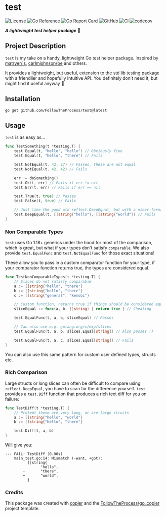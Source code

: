 # test

[![License](https://img.shields.io/github/license/FollowTheProcess/test)](https://github.com/FollowTheProcess/test)
[![Go Reference](https://pkg.go.dev/badge/github.com/FollowTheProcess/test.svg)](https://pkg.go.dev/github.com/FollowTheProcess/test)
[![Go Report Card](https://goreportcard.com/badge/github.com/FollowTheProcess/test)](https://goreportcard.com/report/github.com/FollowTheProcess/test)
[![GitHub](https://img.shields.io/github/v/release/FollowTheProcess/test?logo=github&sort=semver)](https://github.com/FollowTheProcess/test)
[![CI](https://github.com/FollowTheProcess/test/workflows/CI/badge.svg)](https://github.com/FollowTheProcess/test/actions?query=workflow%3ACI)
[![codecov](https://codecov.io/gh/FollowTheProcess/test/branch/main/graph/badge.svg)](https://codecov.io/gh/FollowTheProcess/test)

***A lightweight test helper package*** 🧪

## Project Description

`test` is my take on a handy, lightweight Go test helper package. Inspired by [matryer/is], [carlmjohnson/be] and others.

It provides a lightweight, but useful, extension to the std lib testing package with a friendlier and hopefully intuitive API. You definitely don't need it,
but might find it useful anyway 🙂

## Installation

```shell
go get github.com/FollowTheProcess/test@latest
```

## Usage

`test` is as easy as...

```go
func TestSomething(t *testing.T) {
    test.Equal(t, "hello", "hello") // Obviously fine
    test.Equal(t, "hello", "there") // Fails

    test.NotEqual(t, 42, 27) // Passes, these are not equal
    test.NotEqual(t, 42, 42) // Fails

    err := doSomething()
    test.Ok(t, err) // Fails if err != nil
    test.Err(t, err) // Fails if err == nil

    test.True(t, true) // Passes
    test.False(t, true) // Fails

    // Just like the good old reflect.DeepEqual, but with a nicer format
    test.DeepEqual(t, []string{"hello"}, []string{"world"}) // Fails
}
```

### Non Comparable Types

`test` uses Go 1.18+ generics under the hood for most of the comparison, which is great, but what if your types don't satisfy `comparable`. We also provide
`test.EqualFunc` and `test.NotEqualFunc` for those exact situations!

These allow you to pass in a custom comparator function for your type, if your comparator function returns true, the types are considered equal.

```go
func TestNonComparableTypes(t *testing.T) {
    // Slices do not satisfy comparable
    a := []string{"hello", "there"}
    b := []string{"hello", "there"}
    c := []string{"general", "kenobi"}

    // Custom function, returns true if things should be considered equal
    sliceEqual := func(a, b, []string) { return true } // Cheating

    test.EqualFunc(t, a, b, sliceEqual) // Passes

    // Can also use e.g. golang.org/x/exp/slices
    test.EqualFunc(t, a, b, slices.Equal[string]) // Also passes :)

    test.EqualFunc(t, a, c, slices.Equal[string]) // Fails
}
```

You can also use this same pattern for custom user defined types, structs etc.

### Rich Comparison

Large structs or long slices can often be difficult to compare using `reflect.DeepEqual`, you have to scan for the difference yourself. `test` provides a
`test.Diff` function that produces a rich text diff for you on failure:

```go
func TestDiff(t *testing.T) {
    // Pretent these are very long, or are large structs
    a := []string{"hello", "world"}
    b := []string{"hello", "there"}

    test.Diff(t, a, b)
}
```

Will give you:

```plain
--- FAIL: TestDiff (0.00s)
    main_test.go:14: Mismatch (-want, +got):
          []string{
                "hello",
        -       "there",
        +       "world",
          }
```

### Credits

This package was created with [copier] and the [FollowTheProcess/go_copier] project template.

[copier]: https://copier.readthedocs.io/en/stable/
[FollowTheProcess/go_copier]: https://github.com/FollowTheProcess/go_copier
[matryer/is]: https://github.com/matryer/is
[carlmjohnson/be]: https://github.com/carlmjohnson/be
